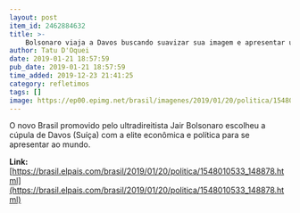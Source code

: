 ```yaml
---
layout: post
item_id: 2462884632
title: >-
    Bolsonaro viaja a Davos buscando suavizar sua imagem e apresentar um Brasil preparado para fazer negócios
author: Tatu D'Oquei
date: 2019-01-21 18:57:59
pub_date: 2019-01-21 18:57:59
time_added: 2019-12-23 21:41:25
category: refletimos
tags: []
image: https://ep00.epimg.net/brasil/imagenes/2019/01/20/politica/1548010533_148878_1548010832_rrss_normal.jpg
---
```


O novo Brasil promovido pelo ultradireitista Jair Bolsonaro escolheu a cúpula de Davos (Suíça) com a elite econômica e política para se apresentar ao mundo.

**Link:** [https://brasil.elpais.com/brasil/2019/01/20/politica/1548010533_148878.html](https://brasil.elpais.com/brasil/2019/01/20/politica/1548010533_148878.html)

